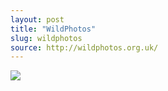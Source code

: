 ```yaml
---
layout: post
title: "WildPhotos"
slug: wildphotos
source: http://wildphotos.org.uk/
---
```


<img src="/screenshots/wildphotos.jpg">
